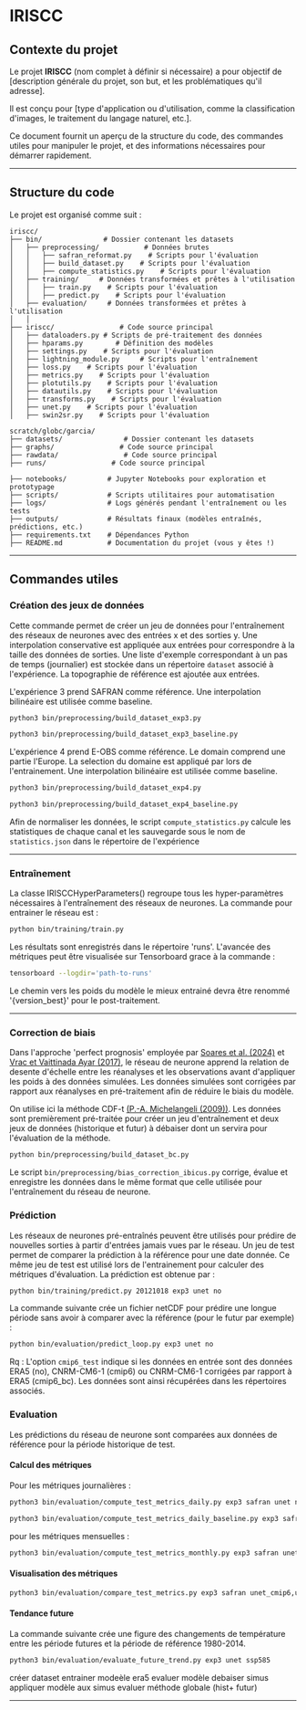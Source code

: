 # IRISCC

## Contexte du projet

Le projet **IRISCC** (nom complet à définir si nécessaire) a pour objectif de [description générale du projet, son but, et les problématiques qu'il adresse].

Il est conçu pour [type d'application ou d'utilisation, comme la classification d'images, le traitement du langage naturel, etc.]. 

Ce document fournit un aperçu de la structure du code, des commandes utiles pour manipuler le projet, et des informations nécessaires pour démarrer rapidement.

---

## Structure du code

Le projet est organisé comme suit :

```
iriscc/
├── bin/               # Dossier contenant les datasets
│   ├── preprocessing/           # Données brutes
│   │   ├── safran_reformat.py    # Scripts pour l'évaluation
│   │   ├── build_dataset.py    # Scripts pour l'évaluation
│   │   ├── compute_statistics.py    # Scripts pour l'évaluation
│   ├── training/     # Données transformées et prêtes à l'utilisation
│   │   ├── train.py    # Scripts pour l'évaluation
│   │   ├── predict.py    # Scripts pour l'évaluation
│   ├── evaluation/     # Données transformées et prêtes à l'utilisation
│   │
├── iriscc/                # Code source principal
│   ├── dataloaders.py # Scripts de pré-traitement des données
│   ├── hparams.py        # Définition des modèles
│   ├── settings.py    # Scripts pour l'évaluation
│   ├── lightning_module.py     # Scripts pour l'entraînement
│   ├── loss.py    # Scripts pour l'évaluation
│   ├── metrics.py    # Scripts pour l'évaluation
│   ├── plotutils.py    # Scripts pour l'évaluation
│   ├── datautils.py    # Scripts pour l'évaluation
│   ├── transforms.py    # Scripts pour l'évaluation
│   ├── unet.py    # Scripts pour l'évaluation
│   ├── swin2sr.py    # Scripts pour l'évaluation

scratch/globc/garcia/
├── datasets/               # Dossier contenant les datasets
├── graphs/                # Code source principal
├── rawdata/                # Code source principal
├── runs/                # Code source principal

├── notebooks/          # Jupyter Notebooks pour exploration et prototypage
├── scripts/            # Scripts utilitaires pour automatisation
├── logs/               # Logs générés pendant l'entraînement ou les tests
├── outputs/            # Résultats finaux (modèles entraînés, prédictions, etc.)
├── requirements.txt    # Dépendances Python
├── README.md           # Documentation du projet (vous y êtes !) 
```

---

## Commandes utiles

### Création des jeux de données

Cette commande permet de créer un jeu de données pour l'entraînement des réseaux de neurones avec des entrées x et des sorties y. Une interpolation conservative est appliquée aux entrées pour correspondre à la taille des données de sorties. Une liste d'exemple correspondant à un pas de temps (journalier) est stockée dans un répertoire `dataset` associé à l'expérience. La topographie de référence est ajoutée aux entrées. 

L'expérience 3 prend SAFRAN comme référence. Une interpolation bilinéaire est utilisée comme baseline.
```bash
python3 bin/preprocessing/build_dataset_exp3.py
```
```bash
python3 bin/preprocessing/build_dataset_exp3_baseline.py
```

L'expérience 4 prend E-OBS comme référence. Le domain comprend une partie l'Europe. La selection du domaine est appliqué par lors de l'entrainement. Une interpolation bilinéaire est utilisée comme baseline.
```bash
python3 bin/preprocessing/build_dataset_exp4.py
```
```bash
python3 bin/preprocessing/build_dataset_exp4_baseline.py
```

Afin de normaliser les données, le script `compute_statistics.py` calcule les statistiques de chaque canal et les sauvegarde sous le nom de `statistics.json` dans le répertoire de l'expérience


---

### Entraînement

La classe IRISCCHyperParameters() regroupe tous les hyper-paramètres nécessaires à l'entraînement des réseaux de neurones. La commande pour entrainer le réseau est : 

```bash
python bin/training/train.py
```
Les résultats sont enregistrés dans le répertoire 'runs'. L'avancée des métriques peut être visualisée sur Tensorboard grace à la commande :
```bash
tensorboard --logdir='path-to-runs'
```
Le chemin vers les poids du modèle le mieux entrainé devra être renommé '{version_best}' pour le post-traitement.

---
### Correction de biais
Dans l'approche 'perfect prognosis' employée par [Soares et al. (2024)](https://gmd.copernicus.org/articles/17/229/2024/) et [Vrac et Vaittinada Ayar (2017)](https://journals.ametsoc.org/view/journals/apme/56/1/jamc-d-16-0079.1.xml), le réseau de neurone apprend la relation de desente d'échelle entre les réanalyses et les observations avant d'appliquer les poids à des données simulées. Les données simulées sont corrigées par rapport aux réanalyses en pré-traitement afin de réduire le biais du modèle.

On utilise ici la méthode CDF-t [(P.-A. Michelangeli (2009))](https://agupubs.onlinelibrary.wiley.com/doi/full/10.1029/2009GL038401). Les données sont premièrement pré-traitée pour créer un jeu d'entraînement et deux jeux de données (historique et futur) à débaiser dont un servira pour l'évaluation de la méthode.
```bash
python bin/preprocessing/build_dataset_bc.py
```
Le script `bin/preprocessing/bias_correction_ibicus.py` corrige, évalue et enregistre les données dans le même format que celle utilisée pour l'entraînement du réseau de neurone.


### Prédiction
Les réseaux de neurones pré-entraînés peuvent être utilisés pour prédire de nouvelles sorties à partir d'entrées jamais vues par le réseau. 
Un jeu de test permet de comparer la prédiction à la référence pour une date donnée. Ce même jeu de test est utilisé lors de l'entrainement  pour calculer des métriques d'évaluation. La prédiction est obtenue par :

```bash
python bin/training/predict.py 20121018 exp3 unet no
```
La commande suivante crée un fichier netCDF pour prédire une longue période sans avoir à comparer avec la référence (pour le futur par exemple) : 
```bash
python bin/evaluation/predict_loop.py exp3 unet no
```

Rq : L'option `cmip6_test` indique si les données en entrée sont des données ERA5 (no), CNRM-CM6-1 (cmip6) ou CNRM-CM6-1 corrigées par rapport à ERA5 (cmip6_bc). Les données sont ainsi récupérées dans les répertoires associés.

### Evaluation

Les prédictions du réseau de neurone sont comparées aux données de référence pour la période historique de test. 

#### Calcul des métriques
Pour les métriques journalières : 
```bash
python3 bin/evaluation/compute_test_metrics_daily.py exp3 safran unet no
```
```bash
python3 bin/evaluation/compute_test_metrics_daily_baseline.py exp3 safran unet no
```
pour les métriques mensuelles :
```bash
python3 bin/evaluation/compute_test_metrics_monthly.py exp3 safran unet no
```

#### Visualisation des métriques
```bash
python3 bin/evaluation/compare_test_metrics.py exp3 safran unet_cmip6,unet_cmip6_bc monthly
```

#### Tendance future
La commande suivante crée une figure des changements de température entre les période futures et la période de référence 1980-2014. 
```bash
python3 bin/evaluation/evaluate_future_trend.py exp3 unet ssp585
```

créer dataset
entrainer modeèle era5
evaluer modèle
debaiser simus
appliquer modèle aux simus
evaluer méthode globale (hist+ futur)

---